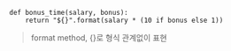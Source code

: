 	def bonus_time(salary, bonus):
		return "${}".format(salary * (10 if bonus else 1))
>format method, {}로 형식 관계없이 표현